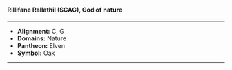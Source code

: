 #### Rillifane Rallathil (SCAG), God of nature
___

- **Alignment:** C, G
- **Domains:** Nature
- **Pantheon:** Elven
- **Symbol:** Oak
___
